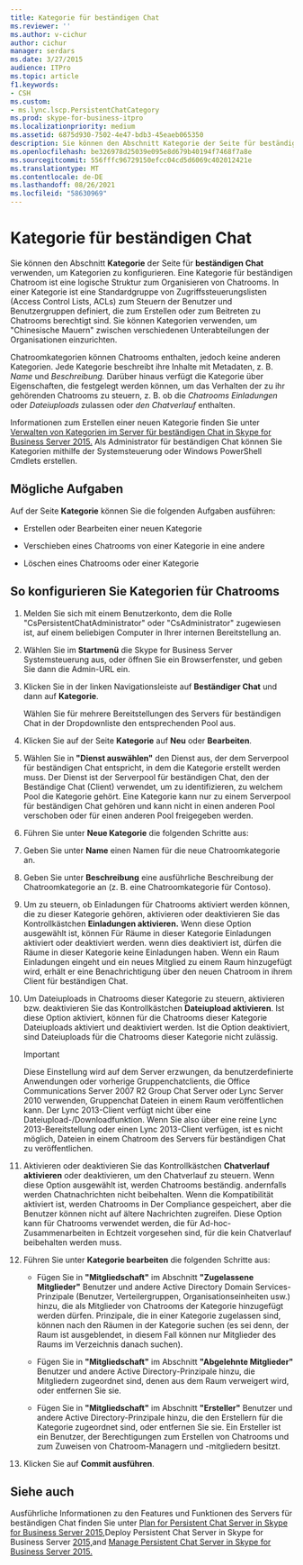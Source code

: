 ```yaml
---
title: Kategorie für beständigen Chat
ms.reviewer: ''
ms.author: v-cichur
author: cichur
manager: serdars
ms.date: 3/27/2015
audience: ITPro
ms.topic: article
f1.keywords:
- CSH
ms.custom:
- ms.lync.lscp.PersistentChatCategory
ms.prod: skype-for-business-itpro
ms.localizationpriority: medium
ms.assetid: 6875d930-7502-4e47-bdb3-45eaeb065350
description: Sie können den Abschnitt Kategorie der Seite für beständigen Chat verwenden, um Kategorien zu konfigurieren. Eine Kategorie für beständigen Chatroom ist eine logische Struktur zum Organisieren von Chatrooms. In einer Kategorie ist eine Standardgruppe von Zugriffssteuerungslisten (Access Control Lists, ACLs) zum Steuern der Benutzer und Benutzergruppen definiert, die zum Erstellen oder zum Beitreten zu Chatrooms berechtigt sind. Sie können Kategorien verwenden, um "Chinesische Mauern" zwischen verschiedenen Unterabteilungen der Organisationen einzurichten.
ms.openlocfilehash: be326978d25039e095e8d679b40194f7468f7a8e
ms.sourcegitcommit: 556fffc96729150efcc04cd5d6069c402012421e
ms.translationtype: MT
ms.contentlocale: de-DE
ms.lasthandoff: 08/26/2021
ms.locfileid: "58630969"
---
```

# <a name="persistent-chat-category"></a>Kategorie für beständigen Chat
 
Sie können den Abschnitt **Kategorie** der Seite für **beständigen Chat** verwenden, um Kategorien zu konfigurieren. Eine Kategorie für beständigen Chatroom ist eine logische Struktur zum Organisieren von Chatrooms. In einer Kategorie ist eine Standardgruppe von Zugriffssteuerungslisten (Access Control Lists, ACLs) zum Steuern der Benutzer und Benutzergruppen definiert, die zum Erstellen oder zum Beitreten zu Chatrooms berechtigt sind. Sie können Kategorien verwenden, um "Chinesische Mauern" zwischen verschiedenen Unterabteilungen der Organisationen einzurichten.
  
Chatroomkategorien können Chatrooms enthalten, jedoch keine anderen Kategorien. Jede Kategorie beschreibt ihre Inhalte mit Metadaten, z. B. _Name_ und _Beschreibung._ Darüber hinaus verfügt die Kategorie über Eigenschaften, die festgelegt werden können, um das Verhalten der zu ihr gehörenden Chatrooms zu steuern, z. B. ob die  _Chatrooms Einladungen_ oder _Dateiuploads_ zulassen oder  _den Chatverlauf_ enthalten.
  
Informationen zum Erstellen einer neuen Kategorie finden Sie unter [Verwalten von Kategorien im Server für beständigen Chat in Skype for Business Server 2015.](../../manage/persistent-chat/categories.md) Als Administrator für beständigen Chat können Sie Kategorien mithilfe der Systemsteuerung oder Windows PowerShell Cmdlets erstellen.
  
## <a name="tasks-that-you-can-perform"></a>Mögliche Aufgaben

Auf der Seite **Kategorie** können Sie die folgenden Aufgaben ausführen:
  
- Erstellen oder Bearbeiten einer neuen Kategorie
    
- Verschieben eines Chatrooms von einer Kategorie in eine andere
    
- Löschen eines Chatrooms oder einer Kategorie
    
## <a name="to-configure-categories-for-chat-rooms"></a>So konfigurieren Sie Kategorien für Chatrooms

1. Melden Sie sich mit einem Benutzerkonto, dem die Rolle "CsPersistentChatAdministrator" oder "CsAdministrator" zugewiesen ist, auf einem beliebigen Computer in Ihrer internen Bereitstellung an.
    
2. Wählen Sie im **Startmenü** die Skype for Business Server Systemsteuerung aus, oder öffnen Sie ein Browserfenster, und geben Sie dann die Admin-URL ein.
    
3. Klicken Sie in der linken Navigationsleiste auf **Beständiger Chat** und dann auf **Kategorie**.
    
    Wählen Sie für mehrere Bereitstellungen des Servers für beständigen Chat in der Dropdownliste den entsprechenden Pool aus.
    
4. Klicken Sie auf der Seite **Kategorie** auf **Neu** oder **Bearbeiten**.
    
5. Wählen Sie in **"Dienst auswählen"** den Dienst aus, der dem Serverpool für beständigen Chat entspricht, in dem die Kategorie erstellt werden muss. Der Dienst ist der Serverpool für beständigen Chat, den der Beständige Chat (Client) verwendet, um zu identifizieren, zu welchem Pool die Kategorie gehört. Eine Kategorie kann nur zu einem Serverpool für beständigen Chat gehören und kann nicht in einen anderen Pool verschoben oder für einen anderen Pool freigegeben werden.
    
6. Führen Sie unter **Neue Kategorie** die folgenden Schritte aus:
    
7. Geben Sie unter **Name** einen Namen für die neue Chatroomkategorie an.
    
8. Geben Sie unter **Beschreibung** eine ausführliche Beschreibung der Chatroomkategorie an (z. B. eine Chatroomkategorie für Contoso).
    
9. Um zu steuern, ob Einladungen für Chatrooms aktiviert werden können, die zu dieser Kategorie gehören, aktivieren oder deaktivieren Sie das Kontrollkästchen **Einladungen aktivieren.** Wenn diese Option ausgewählt ist, können Für Räume in dieser Kategorie Einladungen aktiviert oder deaktiviert werden. wenn dies deaktiviert ist, dürfen die Räume in dieser Kategorie keine Einladungen haben. Wenn ein Raum Einladungen eingeht und ein neues Mitglied zu einem Raum hinzugefügt wird, erhält er eine Benachrichtigung über den neuen Chatroom in ihrem Client für beständigen Chat.
    
10. Um Dateiuploads in Chatrooms dieser Kategorie zu steuern, aktivieren bzw. deaktivieren Sie das Kontrollkästchen **Dateiupload aktivieren**. Ist diese Option aktiviert, können für die Chatrooms dieser Kategorie Dateiuploads aktiviert und deaktiviert werden. Ist die Option deaktiviert, sind Dateiuploads für die Chatrooms dieser Kategorie nicht zulässig.
    
     > [!IMPORTANT]
     > Diese Einstellung wird auf dem Server erzwungen, da benutzerdefinierte Anwendungen oder vorherige Gruppenchatclients, die Office Communications Server 2007 R2 Group Chat Server oder Lync Server 2010 verwenden, Gruppenchat Dateien in einem Raum veröffentlichen kann. Der Lync 2013-Client verfügt nicht über eine Dateiupload-/Downloadfunktion. Wenn Sie also über eine reine Lync 2013-Bereitstellung oder einen Lync 2013-Client verfügen, ist es nicht möglich, Dateien in einem Chatroom des Servers für beständigen Chat zu veröffentlichen. 
  
11. Aktivieren oder deaktivieren Sie das Kontrollkästchen **Chatverlauf aktivieren** oder deaktivieren, um den Chatverlauf zu steuern. Wenn diese Option ausgewählt ist, werden Chatrooms beständig. andernfalls werden Chatnachrichten nicht beibehalten. Wenn die Kompatibilität aktiviert ist, werden Chatrooms in Der Compliance gespeichert, aber die Benutzer können nicht auf ältere Nachrichten zugreifen. Diese Option kann für Chatrooms verwendet werden, die für Ad-hoc-Zusammenarbeiten in Echtzeit vorgesehen sind, für die kein Chatverlauf beibehalten werden muss.
    
12. Führen Sie unter **Kategorie bearbeiten** die folgenden Schritte aus:
    
    - Fügen Sie in **"Mitgliedschaft"** im Abschnitt **"Zugelassene Mitglieder"** Benutzer und andere Active Directory Domain Services-Prinzipale (Benutzer, Verteilergruppen, Organisationseinheiten usw.) hinzu, die als Mitglieder von Chatrooms der Kategorie hinzugefügt werden dürfen. Prinzipale, die in einer Kategorie zugelassen sind, können nach den Räumen in der Kategorie suchen (es sei denn, der Raum ist ausgeblendet, in diesem Fall können nur Mitglieder des Raums im Verzeichnis danach suchen).
    
    - Fügen Sie in **"Mitgliedschaft"** im Abschnitt **"Abgelehnte Mitglieder"** Benutzer und andere Active Directory-Prinzipale hinzu, die Mitgliedern zugeordnet sind, denen aus dem Raum verweigert wird, oder entfernen Sie sie.
    
    - Fügen Sie in **"Mitgliedschaft"** im Abschnitt **"Ersteller"** Benutzer und andere Active Directory-Prinzipale hinzu, die den Erstellern für die Kategorie zugeordnet sind, oder entfernen Sie sie. Ein Ersteller ist ein Benutzer, der Berechtigungen zum Erstellen von Chatrooms und zum Zuweisen von Chatroom-Managern und -mitgliedern besitzt.
    
13. Klicken Sie auf **Commit ausführen**.
    
## <a name="see-also"></a>Siehe auch

Ausführliche Informationen zu den Features und Funktionen des Servers für beständigen Chat finden Sie unter [Plan for Persistent Chat Server in Skype for Business Server 2015,](../../plan-your-deployment/persistent-chat-server/persistent-chat-server.md)Deploy Persistent Chat Server in Skype for Business Server [2015,](../../deploy/deploy-persistent-chat-server/deploy-persistent-chat-server.md)and [Manage Persistent Chat Server in Skype for Business Server 2015.](../../manage/persistent-chat/persistent-chat.md)
  

